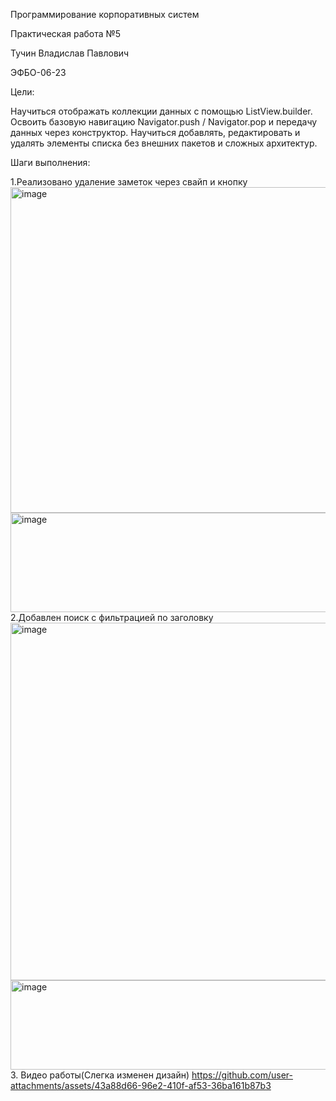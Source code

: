 Программирование корпоративных систем

Практическая работа №5

Тучин Владислав Павлович

ЭФБО-06-23

Цели:

Научиться отображать коллекции данных с помощью ListView.builder.
Освоить базовую навигацию Navigator.push / Navigator.pop и передачу данных через конструктор.
Научиться добавлять, редактировать и удалять элементы списка без внешних пакетов и сложных архитектур.

Шаги выполнения:

1.Реализовано удаление заметок через свайп и кнопку
<img width="976" height="521" alt="image" src="https://github.com/user-attachments/assets/efee91d2-9bec-4859-9ec0-61b82b23fc82" />
<img width="936" height="159" alt="image" src="https://github.com/user-attachments/assets/4703ee35-9652-4457-a124-49ae7f40d0e9" />
2.Добавлен поиск с фильтрацией по заголовку
<img width="978" height="572" alt="image" src="https://github.com/user-attachments/assets/a99c81e0-0829-4927-a206-4c14fef6dca9" />
<img width="852" height="143" alt="image" src="https://github.com/user-attachments/assets/1f746720-26ff-466a-84b3-f48d8dd94bd4" />
3. Видео работы(Слегка изменен дизайн)
https://github.com/user-attachments/assets/43a88d66-96e2-410f-af53-36ba161b87b3

